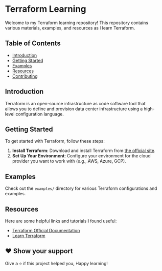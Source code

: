 # Terraform Learning

Welcome to my Terraform learning repository! This repository contains various materials, examples, and resources as I learn Terraform.

## Table of Contents

- [Introduction](#introduction)
- [Getting Started](#getting-started)
- [Examples](#examples)
- [Resources](#resources)
- [Contributing](#contributing)

## Introduction

Terraform is an open-source infrastructure as code software tool that allows you to define and provision data center infrastructure using a high-level configuration language.

## Getting Started

To get started with Terraform, follow these steps:

1. **Install Terraform**: Download and install Terraform from [the official site](https://www.terraform.io/downloads.html).
2. **Set Up Your Environment**: Configure your environment for the cloud provider you want to work with (e.g., AWS, Azure, GCP).

## Examples

Check out the `examples/` directory for various Terraform configurations and examples.

## Resources

Here are some helpful links and tutorials I found useful:

- [Terraform Official Documentation](https://www.terraform.io/docs/index.html)
- [Learn Terraform](https://learn.hashicorp.com/terraform)

## ❤ Show your support

Give a ⭐️ if this project helped you, Happy learning!


